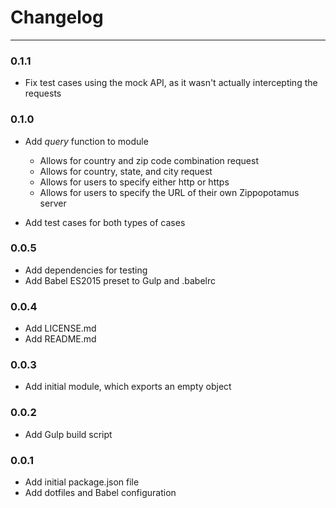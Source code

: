 # Changelog
---

### 0.1.1
- Fix test cases using the mock API, as it wasn't actually intercepting the requests

### 0.1.0
- Add *query* function to module

  - Allows for country and zip code combination request
  - Allows for country, state, and city request
  - Allows for users to specify either http or https
  - Allows for users to specify the URL of their own Zippopotamus server

- Add test cases for both types of cases

### 0.0.5
- Add dependencies for testing
- Add Babel ES2015 preset to Gulp and .babelrc

### 0.0.4
- Add LICENSE.md
- Add README.md

### 0.0.3
- Add initial module, which exports an empty object

### 0.0.2
- Add Gulp build script

### 0.0.1

- Add initial package.json file
- Add dotfiles and Babel configuration